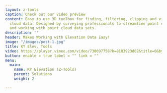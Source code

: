 ```yaml
---
layout: z-tools
caption: Check out our video preview
content: Easy to use 3D toolbox for finding, filtering, clipping and visualizing point
  cloud data. Designed by surveying professionals to streamline point cloud workflows
  and working with point cloud data sets.
description: ''
header: Makes Working with Elevation Data Easy!
image: "/images/post-1.jpg"
title: KY Elev. Tools
video: https://player.vimeo.com/video/730097758?h=8183923d02&title=0&byline=0&portrait=0&color=00ab5f
button: enable = true label = "" link = ""
menu:
  main:
    name: KY Elevation (Z-Tools)
    parent: Solutions
    weight: 2

---
```

